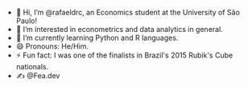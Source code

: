 - 👋 Hi, I’m @rafaeldrc, an Economics student at the University of São Paulo!
- 👀 I’m interested in econometrics and data analytics in general.
- 🌱 I’m currently learning Python and R languages.
- 😄 Pronouns: He/Him.
- ⚡ Fun fact: I was one of the finalists in Brazil's 2015 Rubik's Cube nationals.
- ✍️ @Fea.dev

<!---
rafaeldrc/rafaeldrc is a ✨ special ✨ repository because its `README.md` (this file) appears on your GitHub profile.
You can click the Preview link to take a look at your changes.
--->
